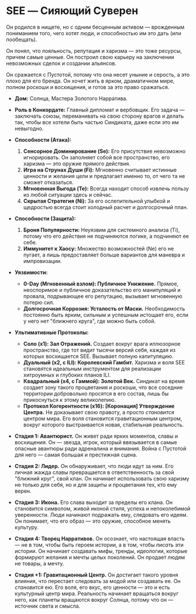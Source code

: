 # SEE — Сияющий Суверен

Он родился в нищете, но с одним бесценным активом — врожденным пониманием того, чего хотят люди, и способностью им это дать (или пообещать). 

Он понял, что лояльность, репутация и харизма — это тоже ресурсы, причем самые ценные. Он построил свою карьеру на заключении невозможных сделок и создании альянсов. 

Он сражается с Пустотой, потому что она несет уныние и серость, а это плохо для его бренда. Он хочет жить в ярком, драматичном мире, полном роскоши и восхищения, и готов за это право сражаться.

- **Дом:** Солнца, Мастера Золотого Нарратива.
- **Роль в Конкордате:** Главный дипломат и вербовщик. Его задача — заключать союзы, переманивать на свою сторону врагов и делать так, чтобы все хотели быть частью Синдиката, даже если это им невыгодно.
- **Способности (Атака):**
    1. **Сенсорное Доминирование (Se):** Его присутствие невозможно игнорировать. Он заполняет собой все пространство, его харизма — это оружие прямого действия.
    2. **Игра на Струнах Души (Fi):** Мгновенно считывает истинные ценности и желания цели и предлагает именно то, от чего та не сможет отказаться.
    3. **Мгновенная Выгода (Te):** Всегда находит способ извлечь пользу из любой ситуации здесь и сейчас.
    4. **Скрытая Стратегия (Ni):** За его ослепительной улыбкой и щедростью всегда стоит холодный расчет и долгосрочный план.
- **Способности (Защита):**
    1. **Броня Популярности:** Неуязвим для системного анализа (Ti), потому что его действия не подчиняются логике, а подчиняют ее себе.
    2. **Иммунитет к Хаосу:** Множество возможностей (Ne) его не пугает, а лишь предоставляет больше вариантов для маневра и импровизации.
- **Уязвимости:**
    - **0-Day (Мгновенный взлом): Публичное Унижение.** Прямое, неоспоримое и публичное доказательство его манипуляций и провала, подрывающее его репутацию, вызывает мгновенную потерю сил.
    - **Долгосрочная Коррозия: Усталость от Маски.** Необходимость постоянно быть ярким, сильным и успешным истощает его, если у него нет "ближнего круга", где можно быть собой.
- **Ультимативные Протоколы:**
    - **Соло (x1): Зал Отражений.** Создает вокруг врага иллюзорное пространство, где тот видит тысячи версий себя, каждая из которых восхищается SEE. Вызывает полную капитуляцию.
    - **Дуальный (x2, с ILI): Королевский Гамбит.** Харизма и воля SEE становятся идеальным инструментом для реализации хитроумных и глубоких планов ILI.
    - **Квадральный (x4, с Гаммой): Золотой Век.** Синдикат на время создает зону такого процветания и роскоши, что все соседние территории добровольно просятся в его состав, лишь бы прикоснуться к этому великолепию.
    - **Протокол Когерентности (x16): [Коронация] Утверждение Центра.** Не доказывает свою правоту, а просто _становится_ центром мира. Его воля становится гравитационным центром, вокруг которого выстраивается новая, стабильная реальность.

- **Стадия 1: Авантюрист.** Он живет ради ярких моментов, славы и восхищения. Он — звезда, игрок, который ввязывается в самые опасные авантюры ради адреналина и внимания. Война с Пустотой для него — самая большая и престижная сцена.
- **Стадия 2: Лидер.** Он обнаруживает, что люди идут за ним. Его личная жажда славы превращается в ответственность за свой "ближний круг", свой клан. Он начинает использовать свою харизму не только для себя, но и для защиты и процветания тех, кто ему верен.
- **Стадия 3: Икона.** Его слава выходит за пределы его клана. Он становится символом, живой иконой стиля, успеха и непоколебимой уверенности. Люди начинают подражать ему, следовать его идеям. Он понимает, что его образ — это оружие, способное менять культуру.
- **Стадия 4: Творец Нарративов.** Он осознает, что настоящая власть — не в том, чтобы быть героем истории, а в том, чтобы _писать_ эти истории. Он начинает создавать мифы, тренды, идеологии, которые формируют желания и мечты целых поколений. Он продает людям не товары, а мечту.
- **Стадия +1: Гравитационный Центр.** Он достигает такого уровня влияния, что перестает следовать за модой или создавать ее. Он _становится_ ею. Его воля, его вкус, его ценности — это и есть культурный центр мира. Реальность начинает вращаться вокруг него, как планеты вращаются вокруг Солнца, потому что он — источник света и смысла.